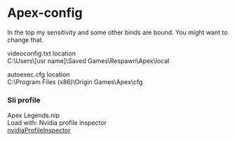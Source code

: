 # Apex-config   

In the top my sensitivity and some other binds are bound. You might want to change that.   

videoconfig.txt location   
C:\Users\\[usr name]\Saved Games\Respawn\Apex\local   

autoexec.cfg location   
C:\Program Files (x86)\Origin Games\Apex\cfg   

### Sli profile   
Apex Legends.nip   
Load with: Nvidia profile inspector   
[nvidiaProfileInspector](https://github.com/Orbmu2k/nvidiaProfileInspector/releases)

